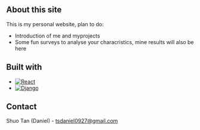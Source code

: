 ## About this site
This is my personal website, plan to do:
* Introduction of me and myprojects
* Some fun surveys to analyse your characristics, mine results will also be here

## Built with
* [![React][React.js]][React-url]
* [![Django][Django.py]][Django-url]

## Contact
Shuo Tan (Daniel) - tsdaniel0927@gmail.com



<!-- MARKDOWN LINKS & IMAGES -->
[Django.py]:https://img.shields.io/badge/-Django-092E20.svg?style=for-the-style&logo=django&style=flat
[Django-url]: https://www.djangoproject.com/

[React.js]: https://img.shields.io/badge/-React-61DAFB.svg?style=for-the-badge&logo=react&style=flat
[React-url]: https://reactjs.org/